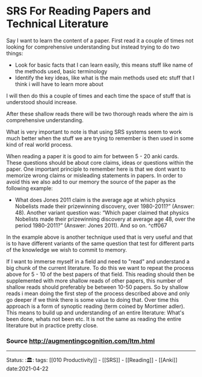 
# SRS For Reading Papers and Technical Literature

Say I want to learn the content of a paper. First read it a couple of times not
looking for comprehensive understanding but instead trying to do two things:
- Look for basic facts that I can learn easily, this means stuff like name of
  the methods used, basic terminology
- Identify the key ideas, like what is the main methods used etc stuff that I
  think i will have to learn more about

I will then do this a couple of times and each time the space of stuff that is
understood should increase.

After these shallow reads there will be two thorough reads where the aim is
comprehensive understanding.

What is very important to note is that using SRS systems seem to work much
better when the stuff we are trying to remember is then used in some kind of
real world process.

When reading a paper it is good to aim for between 5 - 20 anki cards. These
questions should be about core claims, ideas or questions within the paper. One
important principle to remember here is that we dont want to memorize wrong
claims or misleading statements in papers. In order to avoid this we also add to
our memory the source of the paper as the following example:
- What does Jones 2011 claim is the average age at which physics Nobelists made
  their prizewinning discovery, over 1980-2011?” (Answer: 48). Another variant
  question was: “Which paper claimed that physics Nobelists made their
  prizewinning discovery at average age 48, over the period 1980-2011?” (Answer:
  Jones 2011). And so on. ^cff067

In the example above is another technique used that is very useful and that is
to have different variants of the same question that test for different parts of
the knowledge we wish to commit to memory.

If I want to immerse myself in a field and need to "read" and understand a big
chunk of the current literature. To do this we want to repeat the process above
for 5 - 10 of the best papers of that field. This reading should then be
supplemented with more shallow reads of other papers, this number of shallow
reads should preferably be between 10-50 papers. So by shallow reads i mean
doing the first step of the process described above and only go deeper if we
think there is some value to doing that. Over time this approach is a form of
synoptic reading (term coined by Mortimer adler). This means to build up and
understanding of an entire literature: What's been done, whats not been etc. It
is not the same as reading the entire literature but in practice pretty close.

### Source http://augmentingcognition.com/ltm.html

---
Status: :🏛: 
tags: [[010 Productivity]] - [[SRS]] - [[Reading]] - [[Anki]]
date:2021-04-22
